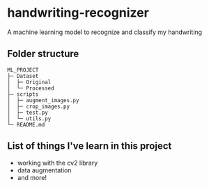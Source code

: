 # handwriting-recognizer
A machine learning model to recognize and classify my handwriting

## Folder structure
```text
ML_PROJECT
├─ Dataset
│  ├─ Original
│  └─ Processed
├─ scripts          
│  ├─ augment_images.py
│  ├─ crop_images.py
│  ├─ test.py
│  └─ utils.py
└─ README.md
```


## List of things I've learn in this project
- working with the cv2 library
- data augmentation
- and more!
